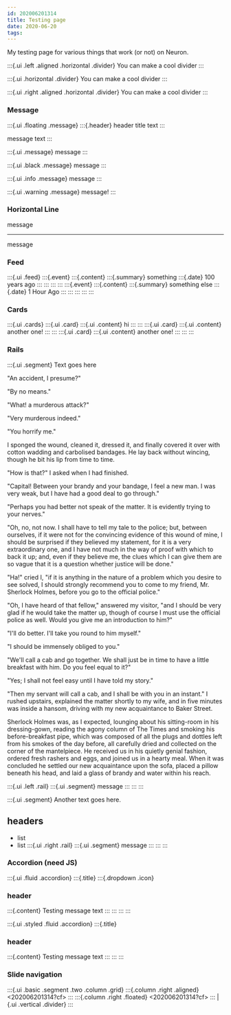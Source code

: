 ```yaml
---
id: 202006201314
title: Testing page
date: 2020-06-20
tags:
---
```


My testing page for various things that work (or not) on Neuron.

:::{.ui .left .aligned .horizontal .divider}
You can make a cool divider
:::

:::{.ui .horizontal .divider}
You can make a cool divider
:::

:::{.ui .right .aligned .horizontal .divider}
You can make a cool divider
:::

### Message

:::{.ui .floating .message}
:::{.header}
header title text
:::

message text
:::

:::{.ui .message}
message
:::

:::{.ui .black .message}
message
:::

:::{.ui .info .message}
message
:::

:::{.ui .warning .message}
message!
:::

### Horizontal Line

message

---

message

### Feed

:::{.ui .feed}
:::{.event}
:::{.content}
:::{.summary}
something
:::{.date}
100 years ago
:::
:::
:::
:::
:::{.event}
:::{.content}
:::{.summary}
something else
:::{.date}
1 Hour Ago
:::
:::
:::
:::
:::

### Cards

:::{.ui .cards}
:::{.ui .card}
:::{.ui .content}
hi
:::
:::
:::{.ui .card}
:::{.ui .content}
another one!
:::
:::
:::{.ui .card}
:::{.ui .content}
another one!
:::
:::
:::

### Rails

:::{.ui .segment}
Text goes here

"An accident, I presume?"

"By no means."

"What! a murderous attack?"

"Very murderous indeed."

"You horrify me."

I sponged the wound, cleaned it, dressed it, and finally covered it over with cotton wadding and carbolised bandages. He lay back without wincing, though he bit his lip from time to time.

"How is that?" I asked when I had finished.

"Capital! Between your brandy and your bandage, I feel a new man. I was very weak, but I have had a good deal to go through."

"Perhaps you had better not speak of the matter. It is evidently trying to your nerves."

"Oh, no, not now. I shall have to tell my tale to the police; but, between ourselves, if it were not for the convincing evidence of this wound of mine, I should be surprised if they believed my statement, for it is a very extraordinary one, and I have not much in the way of proof with which to back it up; and, even if they believe me, the clues which I can give them are so vague that it is a question whether justice will be done."

"Ha!" cried I, "if it is anything in the nature of a problem which you desire to see solved, I should strongly recommend you to come to my friend, Mr. Sherlock Holmes, before you go to the official police."

"Oh, I have heard of that fellow," answered my visitor, "and I should be very glad if he would take the matter up, though of course I must use the official police as well. Would you give me an introduction to him?"

"I'll do better. I'll take you round to him myself."

"I should be immensely obliged to you."

"We'll call a cab and go together. We shall just be in time to have a little breakfast with him. Do you feel equal to it?"

"Yes; I shall not feel easy until I have told my story."

"Then my servant will call a cab, and I shall be with you in an instant." I rushed upstairs, explained the matter shortly to my wife, and in five minutes was inside a hansom, driving with my new acquaintance to Baker Street.

Sherlock Holmes was, as I expected, lounging about his sitting-room in his dressing-gown, reading the agony column of The Times and smoking his before-breakfast pipe, which was composed of all the plugs and dottles left from his smokes of the day before, all carefully dried and collected on the corner of the mantelpiece. He received us in his quietly genial fashion, ordered fresh rashers and eggs, and joined us in a hearty meal. When it was concluded he settled our new acquaintance upon the sofa, placed a pillow beneath his head, and laid a glass of brandy and water within his reach.

:::{.ui .left .rail}
:::{.ui .segment}
message
:::
:::
:::

:::{.ui .segment}
Another text goes here.

## headers
- list
- list
:::{.ui .right .rail}
:::{.ui .segment}
message
:::
:::
:::

### Accordion (need JS)

:::{.ui .fluid .accordion}
:::{.title}
:::{.dropdown .icon}
### header
:::{.content}
Testing message text
:::
:::
:::
:::

:::{.ui  .styled .fluid .accordion}
:::{.title}
### header
:::{.content}
Testing message text
:::
:::
:::

### Slide navigation

:::{.ui .basic .segment .two .column .grid}
:::{.column .right .aligned}
<202006201314?cf>
:::
:::{.column .right .floated}
<202006201314?cf>
:::
|{.ui .vertical .divider}
:::

